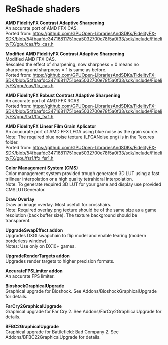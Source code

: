 # ReShade shaders
 
**AMD FidelityFX Contrast Adaptive Sharpening**  
An accurate port of AMD FFX CAS.  
Ported from: https://github.com/GPUOpen-LibrariesAndSDKs/FidelityFX-SDK/blob/54fbaafdc34716811751bea5032700e78f5a0f33/sdk/include/FidelityFX/gpu/cas/ffx_cas.h

**Modified AMD FidelityFX Contrast Adaptive Sharpening**  
Modified AMD FFX CAS.  
Rescaled the effect of sharpening, now sharpness = 0 means no sharpening and sharpness = 1 is same as before.  
Ported from: https://github.com/GPUOpen-LibrariesAndSDKs/FidelityFX-SDK/blob/54fbaafdc34716811751bea5032700e78f5a0f33/sdk/include/FidelityFX/gpu/cas/ffx_cas.h

**AMD FidelityFX Robust Contrast Adaptive Sharpening**  
An accurate port of AMD FFX RCAS.  
Ported from: https://github.com/GPUOpen-LibrariesAndSDKs/FidelityFX-SDK/blob/54fbaafdc34716811751bea5032700e78f5a0f33/sdk/include/FidelityFX/gpu/fsr1/ffx_fsr1.h

**AMD FidelityFX Linear Film Grain Aplicator**  
An acucurate port of AMD FFX LFGA using blue noise as the grain source.  
Note: The required blue noise texture (LFGANoise.png) is in the Texures folder.  
Ported from: https://github.com/GPUOpen-LibrariesAndSDKs/FidelityFX-SDK/blob/54fbaafdc34716811751bea5032700e78f5a0f33/sdk/include/FidelityFX/gpu/fsr1/ffx_fsr1.h

**Color Management System (CMS)**  
Color management system provided trough generated 3D LUT using a fast trilinear interpolation or a high quality tetrahidral interpolation.  
Note: To generate required 3D LUT for your game and display use provided CMSLUTGenerator.

**Draw Overlay**  
Draw an image overlay. Most usefull for crosshairs.  
Note: Required overlay.png texture should be of the same size as a game resolution (back buffer size). The texture background should be transparent.

**UpgradeSwapEffect addon**  
Upgrades DXGI swapchain to flip model and enable tearing (modern borderless window).  
Notes: Use only on DX10+ games.

**UpgradeRenderTargets addon**  
Upgrades render targets to higher precision formats.

**AccurateFPSLimiter addon**  
An accurate FPS limiter.

**BioshockGraphicalUpgrade**  
Graphical upgrade for Bioshock. See Addons/BioshockGraphicalUpgrade for details.

**FarCry2GraphicalUpgrade**  
Graphical upgrade for Far Cry 2. See Addons/FarCry2GraphicalUpgrade for details.

**BFBC2GraphicalUpgrade**  
Graphical upgrade for Battlefield: Bad Company 2. See Addons/BFBC22GraphicalUpgrade for details.